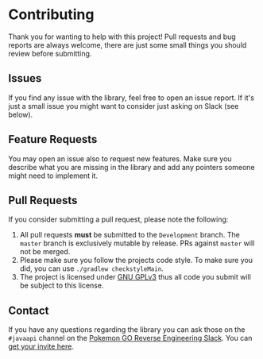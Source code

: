 # Contributing
Thank you for wanting to help with this project! Pull requests and bug reports are always welcome, there are just some small things you should review before submitting.

## Issues
If you find any issue with the library, feel free to open an issue report. If it's just a small issue you might want to consider just asking on Slack (see below).

## Feature Requests
You may open an issue also to request new features. Make sure you describe what you are missing in the library and add any pointers someone might need to implement it.

## Pull Requests
If you consider submitting a pull request, please note the following:

1. All pull requests **must** be submitted to the `Development` branch. The `master` branch is exclusively mutable by release. PRs against `master` will not be merged.
2. Please make sure you follow the projects code style. To make sure you did, you can use `./gradlew checkstyleMain`.
3. The project is licensed under [GNU GPLv3](../LICENSE.txt) thus all code you submit will be subject to this license.

## Contact
If you have any questions regarding the library you can ask those on the `#javaapi` channel on the [Pokemon GO Reverse Engineering Slack](https://pkre.slack.com/). You can [get your invite here](https://shielded-earth-81203.herokuapp.com/).
